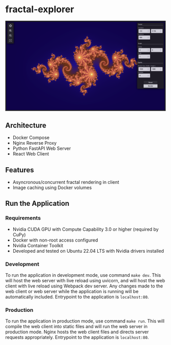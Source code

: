 # fractal-explorer

![demo.png](./assets/demo.png)

## Architecture
- Docker Compose
- Nginx Reverse Proxy
- Python FastAPI Web Server
- React Web Client

## Features
- Asyncronous/concurrent fractal rendering in client
- Image caching using Docker volumes

## Run the Application

### Requirements
- Nvidia CUDA GPU with Compute Capability 3.0 or higher (required by CuPy)
- Docker with non-root access configured
- Nvidia Container Toolkit
- Developed and tested on Ubuntu 22.04 LTS with Nvidia drivers installed

### Development
To run the application in development mode, use command `make dev`. This will host the web server with live reload using uvicorn, and will host the web client with live reload using Webpack dev server. Any changes made to the web client or web server while the application is running will be automatically included. Entrypoint to the application is `localhost:80`.

### Production
To run the application in production mode, use command `make run`. This will compile the web client into static files and will run the web server in production mode. Nginx hosts the web client files and directs server requests appropriately. Entrypoint to the application is `localhost:80`.